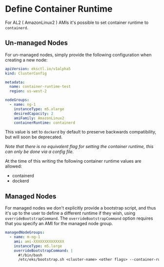 # Define Container Runtime

For AL2 ( AmazonLinux2 ) AMIs it's possible to set container runtime to `containerd`.

## Un-managed Nodes

For un-managed nodes, simply provide the following configuration when creating a new node:

```yaml
apiVersion: eksctl.io/v1alpha5
kind: ClusterConfig

metadata:
  name: container-runtime-test
  region: us-west-2

nodeGroups:
  - name: ng-1
    instanceType: m5.xlarge
    desiredCapacity: 2
    amiFamily: AmazonLinux2
    containerRuntime: containerd
```

This value is set to `dockerd` by default to preserve backwards compatibility, but will soon be
deprecated.

_Note that there is no equivalent flag for setting the container runtime, this can only be done via a config file._

At the time of this writing the following container runtime values are allowed:

- containerd
- dockerd

## Managed Nodes

For managed nodes we don't explicitly provide a bootstrap script, and thus it's up to the user
to define a different runtime if they wish, using `overrideBootstrapCommand`.
The `overrideBootstrapCommand` option requires that you specify an AMI for the managed node group.

```yaml
managedNodeGroups:
  - name: m-ng-1
    ami: ami-XXXXXXXXXXXXXX
    instanceType: m5.large
    overrideBootstrapCommand: |
      #!/bin/bash
      /etc/eks/bootstrap.sh <cluster-name> <other flags> --container-runtime containerd
```

